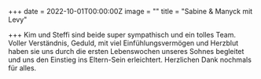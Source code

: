 +++
date = 2022-10-01T00:00:00Z
image = ""
title = "Sabine & Manyck mit Levy"

+++
Kim und Steffi sind beide super sympathisch und ein tolles Team. Voller Verständnis, Geduld, mit viel Einfühlungsvermögen und Herzblut haben sie uns durch die ersten Lebenswochen unseres Sohnes begleitet und uns den Einstieg ins Eltern-Sein erleichtert. Herzlichen Dank nochmals für alles.